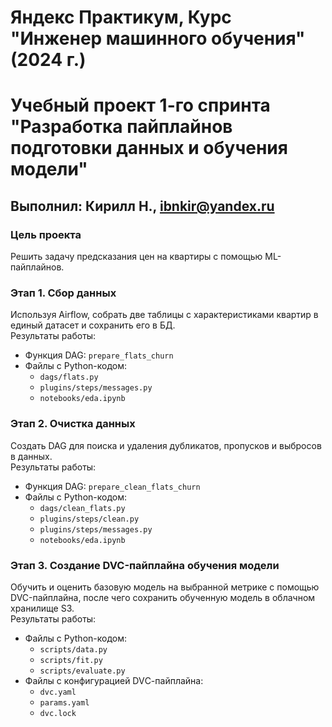 # Яндекс Практикум, Курс "Инженер машинного обучения" (2024 г.)
# Учебный проект 1-го спринта "Разработка пайплайнов подготовки данных и обучения модели"

## Выполнил: Кирилл Н., ibnkir@yandex.ru

### Цель проекта 
Решить задачу предсказания цен на квартиры с помощью ML-пайплайнов.

### Этап 1. Сбор данных
Используя Airflow, собрать две таблицы с характеристиками квартир в единый датасет и сохранить его в БД.<br>
Результаты работы:
- Функция DAG: `prepare_flats_churn`
- Файлы с Python-кодом:
	* `dags/flats.py`
	* `plugins/steps/messages.py`
	* `notebooks/eda.ipynb`

### Этап 2. Очистка данных
Создать DAG для поиска и удаления дубликатов, пропусков и выбросов в данных.<br>
Результаты работы:
- Функция DAG: `prepare_clean_flats_churn`
- Файлы с Python-кодом:
	* `dags/clean_flats.py`
	* `plugins/steps/clean.py`
	* `plugins/steps/messages.py`
	* `notebooks/eda.ipynb`

### Этап 3. Создание DVC-пайплайна обучения модели
Обучить и оценить базовую модель на выбранной метрике с помощью DVC-пайплайна, после чего сохранить обученную модель в облачном хранилище S3.<br>
Результаты работы:
- Файлы с Python-кодом:
	* `scripts/data.py`
	* `scripts/fit.py`
	* `scripts/evaluate.py`
- Файлы с конфигурацией DVС-пайплайна:
	* `dvc.yaml`
	* `params.yaml`
	* `dvc.lock`
